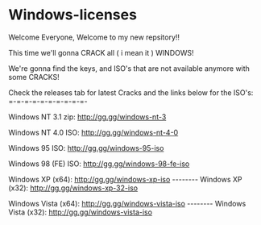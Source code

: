 # Windows-licenses

Welcome Everyone, Welcome to my new repsitory!!

This time we'll gonna CRACK all ( i mean it ) WINDOWS!

We're gonna find the keys, and ISO's that are not available anymore with some CRACKS!

Check the releases tab for latest Cracks and the links below for the ISO's:
=-=-=-=-=-=-=-=-=-=-


Windows NT 3.1 zip: http://gg.gg/windows-nt-3

Windows NT 4.0 ISO: http://gg.gg/windows-nt-4-0

Windows 95 ISO: http://gg.gg/windows-95-iso

Windows 98 (FE) ISO: http://gg.gg/windows-98-fe-iso

Windows XP (x64): http://gg.gg/windows-xp-iso  -------- Windows XP (x32): http://gg.gg/windows-xp-32-iso

Windows Vista (x64): http://gg.gg/windows-vista-iso -------- Windows Vista (x32): http://gg.gg/windows-vista-iso

